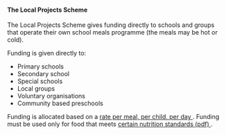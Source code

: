 ####  **The Local Projects Scheme**

The Local Projects Scheme gives funding directly to schools and groups that
operate their own school meals programme (the meals may be hot or cold).

Funding is given directly to:

  * Primary schools 
  * Secondary school 
  * Special schools 
  * Local groups 
  * Voluntary organisations 
  * Community based preschools 

Funding is allocated based on a [ rate per meal, per child, per day
](https://www.gov.ie/en/service/29a3ff-school-meals-scheme/#rates-of-payment)
. Funding must be used only for food that meets [ certain nutrition standards
(pdf)
](https://www.gov.ie/pdf/?file=https://assets.gov.ie/137751/e73efe75-cb05-43c7-bc01-916249f90380.pdf#page=null)
.
